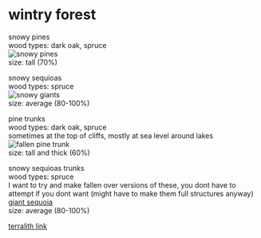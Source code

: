 
# wintry forest
  
snowy pines  
wood types: dark oak, spruce  
![snowy pines](https://c8.alamy.com/comp/WGDXHD/large-panorama-of-snowy-forest-at-winter-WGDXHD.jpg)  
size: tall (70%)  

snowy sequioas  
wood types: spruce  
![snowy giants](https://i.pinimg.com/originals/9c/58/2b/9c582b1abf6cfd8e67b4994457f40c1b.jpg)  
size: average (80-100%)  

pine trunks  
wood types: dark oak, spruce  
sometimes at the top of cliffs, mostly at sea level around lakes  
![fallen pine trunk](https://encrypted-tbn0.gstatic.com/images?q=tbn:ANd9GcT9MAphFN0x8oTRDYlh0qoTPs5FrhU2lbmbOw&s)  
size: tall and thick (60%) 

snowy sequioas trunks  
wood types: spruce  
I want to try and make fallen over versions of these, you dont have to attempt if you dont want (might have to make them full structures anyway)  
[giant sequoia](https://en.wikipedia.org/wiki/Sequoiadendron_giganteum)  
size: average (80-100%)  
  
[terralith link](https://stardustlabs.miraheze.org/wiki/Wintry_forest)